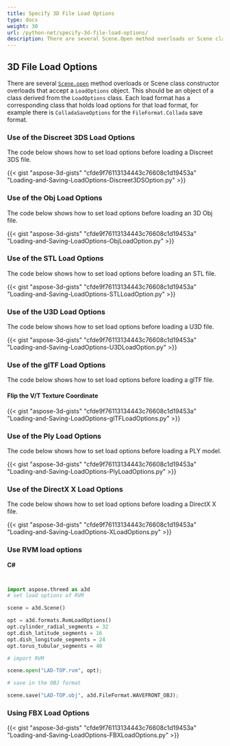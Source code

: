```yaml
---
title: Specify 3D File Load Options
type: docs
weight: 30
url: /python-net/specify-3d-file-load-options/
description: There are several Scene.Open method overloads or Scene class constructor overloads that accept a LoadOptions object. Each load format has a corresponding class that holds load options for that load format.
---
```


## **3D File Load Options**
There are several [`Scene.open`](https://reference.aspose.com/3d/net/aspose.threed/scene) method overloads or Scene class constructor overloads that accept a `LoadOptions` object. This should be an object of a class derived from the `LoadOptions` class. Each load format has a corresponding class that holds load options for that load format, for example there is `ColladaSaveOptions` for the `FileFormat.Collada` save format.
### **Use of the Discreet 3DS Load Options**
The code below shows how to set load options before loading a Discreet 3DS file.

{{< gist "aspose-3d-gists" "cfde9f76113134443c76608c1d19453a" "Loading-and-Saving-LoadOptions-Discreet3DSOption.py" >}}
### **Use of the Obj Load Options**
The code below shows how to set load options before loading an 3D Obj file.

{{< gist "aspose-3d-gists" "cfde9f76113134443c76608c1d19453a" "Loading-and-Saving-LoadOptions-ObjLoadOption.py" >}}
### **Use of the STL Load Options**
The code below shows how to set load options before loading an STL file.

{{< gist "aspose-3d-gists" "cfde9f76113134443c76608c1d19453a" "Loading-and-Saving-LoadOptions-STLLoadOption.py" >}}
### **Use of the U3D Load Options**
The code below shows how to set load options before loading a U3D file.

{{< gist "aspose-3d-gists" "cfde9f76113134443c76608c1d19453a" "Loading-and-Saving-LoadOptions-U3DLoadOption.py" >}}
### **Use of the glTF Load Options**
The code below shows how to set load options before loading a glTF file.
#### **Flip the V/T Texture Coordinate**
{{< gist "aspose-3d-gists" "cfde9f76113134443c76608c1d19453a" "Loading-and-Saving-LoadOptions-glTFLoadOptions.py" >}}
### **Use of the Ply Load Options**
The code below shows how to set load options before loading a PLY model.

{{< gist "aspose-3d-gists" "cfde9f76113134443c76608c1d19453a" "Loading-and-Saving-LoadOptions-PlyLoadOptions.py" >}}
### **Use of the DirectX X Load Options**
The code below shows how to set load options before loading a DirectX X file.

{{< gist "aspose-3d-gists" "cfde9f76113134443c76608c1d19453a" "Loading-and-Saving-LoadOptions-XLoadOptions.py" >}}
### **Use RVM load options**
**C#**

```py


import aspose.threed as a3d
# set load options of RVM

scene = a3d.Scene()

opt = a3d.formats.RvmLoadOptions()
opt.cylinder_radial_segments = 32
opt.dish_latitude_segments = 16
opt.dish_longitude_segments = 24
opt.torus_tubular_segments = 40

# import RVM

scene.open("LAD-TOP.rvm", opt);

# save in the OBJ format

scene.save("LAD-TOP.obj", a3d.FileFormat.WAVEFRONT_OBJ);

```

### **Using FBX Load Options**
{{< gist "aspose-3d-gists" "cfde9f76113134443c76608c1d19453a" "Loading-and-Saving-LoadOptions-FBXLoadOptions.py" >}}
